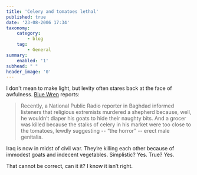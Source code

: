```yaml
---
title: 'Celery and tomatoes lethal'
published: true
date: '23-08-2006 17:34'
taxonomy:
    category:
        - blog
    tag:
        - General
summary:
    enabled: '1'
subhead: " "
header_image: '0'
---
```


I don't mean to make light, but levity often stares back at the face of awfulness. [Blue Wren](http://wren-o-blue.blogspot.com/2006/08/that-niggly-question.html) reports:

> Recently, a National Public Radio reporter in Baghdad informed listeners that religious extremists murdered a shepherd because, well, he wouldn’t diaper his goats to hide their naughty bits. And a grocer was killed because the stalks of celery in his market were too close to the tomatoes, lewdly suggesting  -- “the horror” -- erect male genitalia.

Iraq is now in midst of civil war. They’re killing each other because of immodest goats and indecent vegetables. Simplistic? Yes. True? Yes.

That cannot be correct, can it it? I know it isn’t right.

